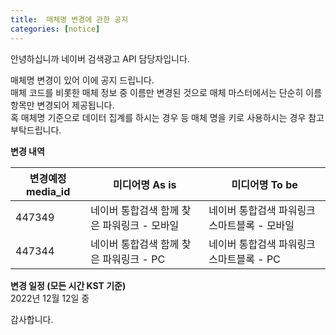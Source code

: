 ```yaml
---
title:  매체명 변경에 관한 공지
categories: [notice]
---
```


안녕하십니까 네이버 검색광고 API 담당자입니다. <br>

매체명 변경이 있어 이에 공지 드립니다. <br>
매체 코드를 비롯한 매체 정보 중 이름만 변경된 것으로 매체 마스터에서는 단순히 이름 항목만 변경되어 제공됩니다. <br>
혹 매체명 기준으로 데이터 집계를 하시는 경우 등 매체 명을 키로 사용하시는 경우 참고 부탁드립니다. <br>

**변경 내역**<br>

변경예정 media_id | 미디어명 As is | 미디어명 To be
-- | -- | -- 
447349 | 네이버 통합검색 함께 찾은 파워링크 - 모바일 | 네이버 통합검색 파워링크 스마트블록 - 모바일
447344 | 네이버 통합검색 함께 찾은 파워링크 - PC | 네이버 통합검색 파워링크 스마트블록 - PC


**변경 일정 (모든 시간 KST 기준)**<br>
2022년 12월 12일 중 


감사합니다. 
